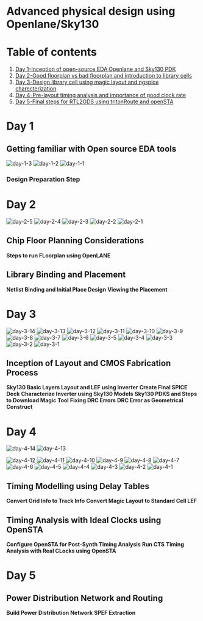 # Advanced physical design using Openlane/Sky130

# Table of contents

1. [Day 1-Inception of open-source EDA,Openlane and Sky130 PDK](#Day-1)
1. [Day 2-Good floorplan vs bad floorplan and introduction to library cells](#day-2)
1. [Day 3-Design library cell using magic layout and ngspice charecterization](#day-3)
1. [Day 4-Pre-layout timing analysis and importance of good clock rate](#day-4)
1. [Day 5-Final steps for RTL2GDS using tritonRoute and openSTA](#day-5)

# Day 1
## Getting familiar with Open source EDA tools
![day-1-3](https://github.com/SR-Rishab/pes_openlane/assets/107171044/285bbb58-8bd5-48d2-85ca-ce28c8e47f3f)
![day-1-2](https://github.com/SR-Rishab/pes_openlane/assets/107171044/31d15a1c-9af1-4492-a548-eda6e5b3d9df)
![day-1-1](https://github.com/SR-Rishab/pes_openlane/assets/107171044/47151e90-a58d-4726-8cd7-6d17e9313b74)

### Design Preparation Step
# Day 2
![day-2-5](https://github.com/SR-Rishab/pes_openlane/assets/107171044/0c169701-4c5e-4014-b420-2defccce4033)
![day-2-4](https://github.com/SR-Rishab/pes_openlane/assets/107171044/39b41136-b085-474f-b0be-6ebf86b7f002)
![day-2-3](https://github.com/SR-Rishab/pes_openlane/assets/107171044/c50d5cb7-bf7b-429a-83b0-b8b60017c4bc)
![day-2-2](https://github.com/SR-Rishab/pes_openlane/assets/107171044/6e9cc54f-6ef9-4d85-8d23-69c616305892)
![day-2-1](https://github.com/SR-Rishab/pes_openlane/assets/107171044/5fb84f01-408d-4d9e-a9c4-a92ec7804fd9)

## Chip Floor Planning Considerations
**Steps to run FLoorplan using OpenLANE**
## Library Binding and Placement
**Netlist Binding and Initial Place Design**
**Viewing the Placement**
# Day 3
![day-3-14](https://github.com/SR-Rishab/pes_openlane/assets/107171044/6853ba4b-2953-46d4-b7e7-6a845b3dc571)
![day-3-13](https://github.com/SR-Rishab/pes_openlane/assets/107171044/ed39b235-2d08-44cb-bf3f-5b85fd67d3b3)
![day-3-12](https://github.com/SR-Rishab/pes_openlane/assets/107171044/e5c2e138-53f1-4327-99e2-b39edc1951b3)
![day-3-11](https://github.com/SR-Rishab/pes_openlane/assets/107171044/27364f2c-c65a-4b5e-9660-5ed25ecde8cf)
![day-3-10](https://github.com/SR-Rishab/pes_openlane/assets/107171044/c782a0fb-2ea0-428f-8be8-04a997fd322b)
![day-3-9](https://github.com/SR-Rishab/pes_openlane/assets/107171044/4aa191c2-11e3-483f-a8cc-8c6715c82252)
![day-3-8](https://github.com/SR-Rishab/pes_openlane/assets/107171044/75d72fe5-4d03-448d-9be7-db1c4977127e)
![day-3-7](https://github.com/SR-Rishab/pes_openlane/assets/107171044/bbf31cbe-0718-4db4-af12-c29c999af72c)
![day-3-6](https://github.com/SR-Rishab/pes_openlane/assets/107171044/be611c4f-9a1e-4ae7-9223-d3b9db86ef5a)
![day-3-5](https://github.com/SR-Rishab/pes_openlane/assets/107171044/5401e334-c065-4540-be84-dbb2c2eedd61)
![day-3-4](https://github.com/SR-Rishab/pes_openlane/assets/107171044/3cf3a53c-9656-48ba-a526-b962207fcac2)
![day-3-3](https://github.com/SR-Rishab/pes_openlane/assets/107171044/b33d9f2e-b573-4c5c-9126-00f722ac4ebc)
![day-3-2](https://github.com/SR-Rishab/pes_openlane/assets/107171044/dbad9f51-2895-4d0f-8603-42cc6d6b238f)
![day-3-1](https://github.com/SR-Rishab/pes_openlane/assets/107171044/77208b1b-0dce-4ddc-a520-31a25bc908bb)

## Inception of Layout and CMOS Fabrication Process
**Sky130 Basic Layers Layout and LEF using Inverter**
**Create Final SPICE Deck**
**Characterize Inverter using Sky130 Models**
**Sky130 PDKS and Steps to Download Magic Tool**
**Fixing DRC Errors**
**DRC Error as Geometrical Construct**
# Day 4
![day-4-14](https://github.com/SR-Rishab/pes_openlane/assets/107171044/c559911a-1569-4689-9848-6c87a7b36125)
![day-4-13](https://github.com/SR-Rishab/pes_openlane/assets/107171044/b5871c32-641e-4bdc-9a1c-b9ce065da1c8)

![day-4-12](https://github.com/SR-Rishab/pes_openlane/assets/107171044/03225b59-28d1-4143-8f6f-a202c8cc0466)
![day-4-11](https://github.com/SR-Rishab/pes_openlane/assets/107171044/71ff075f-7c6f-4ed5-9dba-8d92766d5ff4)
![day-4-10](https://github.com/SR-Rishab/pes_openlane/assets/107171044/8bb87d0b-41bc-485c-94cd-01ae535bd6eb)
![day-4-9](https://github.com/SR-Rishab/pes_openlane/assets/107171044/01965819-f0be-4b98-99fe-b6704ff8cf8f)
![day-4-8](https://github.com/SR-Rishab/pes_openlane/assets/107171044/f7084897-521a-4efb-9a97-9b156240c714)
![day-4-7](https://github.com/SR-Rishab/pes_openlane/assets/107171044/4622073c-1c0b-41fb-ba02-3ba11108c24b)
![day-4-6](https://github.com/SR-Rishab/pes_openlane/assets/107171044/54053e42-8952-41f2-acaf-9bf78845c950)
![day-4-5](https://github.com/SR-Rishab/pes_openlane/assets/107171044/0cc146b7-47de-4b5b-b4c5-5683676a51a7)
![day-4-4](https://github.com/SR-Rishab/pes_openlane/assets/107171044/e6a5c5df-fb62-4ddc-928b-a365028e7b2e)
![day-4-3](https://github.com/SR-Rishab/pes_openlane/assets/107171044/e1ba15dc-defb-4f87-ba68-c4d7e766382f)
![day-4-2](https://github.com/SR-Rishab/pes_openlane/assets/107171044/7aba116b-2eda-4133-abbb-f2122525bc97)
![day-4-1](https://github.com/SR-Rishab/pes_openlane/assets/107171044/88edb039-70dd-4cac-b8d8-2de9910ea677)

## Timing Modelling using Delay Tables
**Convert Grid Info to Track Info**
**Convert Magic Layout to Standard Cell LEF**
## Timing Analysis with Ideal Clocks using OpenSTA
**Configure OpenSTA for Post-Synth Timing Analysis**
**Run CTS**
**Timing Analysis with Real CLocks using OpenSTA**
# Day 5
## Power Distribution Network and Routing
**Build Power Distribution Network**
**SPEF Extraction**
